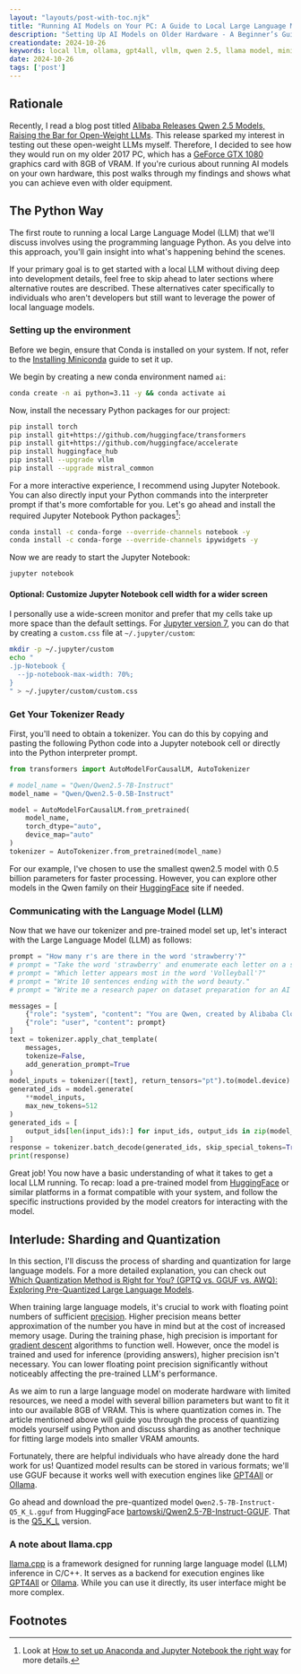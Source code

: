 ```yaml
---
layout: "layouts/post-with-toc.njk"
title: "Running AI Models on Your PC: A Guide to Local Large Language Models (LLMs)"
description: "Setting Up AI Models on Older Hardware - A Beginner’s Guide to Running Local LLMs with Limited Resources"
creationdate: 2024-10-26
keywords: local llm, ollama, gpt4all, vllm, qwen 2.5, llama model, ministral, AI on PC, local large language models
date: 2024-10-26
tags: ['post']
---
```


## Rationale

Recently, I read a blog post titled [Alibaba Releases Qwen 2.5 Models, Raising the Bar for Open-Weight LLMs](https://www.deeplearning.ai/the-batch/alibaba-releases-qwen-2-5-models-raising-the-bar-for-open-weight-llms/).
This release sparked my interest in testing out these open-weight LLMs myself.
Therefore, I decided to see how they would run on my older 2017 PC, which has a [GeForce GTX 1080](https://www.nvidia.com/en-ph/geforce/products/10series/geforce-gtx-1080) graphics card with 8GB of VRAM.
If you're curious about running AI models on your own hardware, this post walks through my findings and shows what you can achieve even with older equipment.

## The Python Way

The first route to running a local Large Language Model (LLM) that we'll discuss involves using the programming language Python. As you delve into this approach, you'll gain insight into what's happening behind the scenes.

If your primary goal is to get started with a local LLM without diving deep into development details, feel free to skip ahead to later sections where alternative routes are described.
These alternatives cater specifically to individuals who aren't developers but still want to leverage the power of local language models.

### Setting up the environment

Before we begin, ensure that Conda is installed on your system. If not, refer to the [Installing Miniconda](https://docs.anaconda.com/miniconda/miniconda-install) guide to set it up.

We begin by creating a new conda environment named `ai`:

```sh
conda create -n ai python=3.11 -y && conda activate ai
```

Now, install the necessary Python packages for our project:

```sh
pip install torch
pip install git+https://github.com/huggingface/transformers
pip install git+https://github.com/huggingface/accelerate
pip install huggingface_hub
pip install --upgrade vllm
pip install --upgrade mistral_common
```

For a more interactive experience, I recommend using Jupyter Notebook. You can also directly input your Python commands into the interpreter prompt if that's more comfortable for you.
Let's go ahead and install the required Jupyter Notebook Python packages[^jupyternotebooktherightway]:

```sh
conda install -c conda-forge --override-channels notebook -y
conda install -c conda-forge --override-channels ipywidgets -y
```

Now we are ready to start the Jupyter Notebook:

```sh
jupyter notebook
```

#### Optional: Customize Jupyter Notebook cell width for a wider screen

I personally use a wide-screen monitor and prefer that my cells take up more space than the default settings.
For [Jupyter version 7](https://stackoverflow.com/questions/77030544/how-do-i-increase-the-cell-width-of-the-jupyter-version-7), you can do that by creating a `custom.css` file at `~/.jupyter/custom`:

```sh
mkdir -p ~/.jupyter/custom
echo "
.jp-Notebook {
  --jp-notebook-max-width: 70%;
}
" > ~/.jupyter/custom/custom.css
```

### Get Your Tokenizer Ready

First, you'll need to obtain a tokenizer. You can do this by copying and pasting the following Python code into a Jupyter notebook cell or directly into the Python interpreter prompt.

```python
from transformers import AutoModelForCausalLM, AutoTokenizer

# model_name = "Qwen/Qwen2.5-7B-Instruct"
model_name = "Qwen/Qwen2.5-0.5B-Instruct"

model = AutoModelForCausalLM.from_pretrained(
    model_name,
    torch_dtype="auto",
    device_map="auto"
)
tokenizer = AutoTokenizer.from_pretrained(model_name)
```

For our example, I've chosen to use the smallest qwen2.5 model with 0.5 billion parameters for faster processing. However, you can explore other models in the Qwen family on their [HuggingFace](https://huggingface.co/Qwen) site if needed.

### Communicating with the Language Model (LLM)

Now that we have our tokenizer and pre-trained model set up, let's interact with the Large Language Model (LLM) as follows:

```python
prompt = "How many r's are there in the word 'strawberry'?"
# prompt = "﻿Take the word 'strawberry' and enumerate each letter on a separate line and prefix it with the number 1.. up to the length of the word. Look at the result and tell me the prefix numbers of the letters 'r'. Look back at the result and tell me ﻿how many r's are there in the word 'strawberry'?"
# prompt = "Which letter appears most in the word 'Volleyball'?"
# prompt = "Write 10 sentences ending with the word beauty."
# prompt = "Write me a research paper on dataset preparation for an AI model. Come up with some new idea. Give as much detail as possible."

messages = [
    {"role": "system", "content": "You are Qwen, created by Alibaba Cloud. You are a helpful assistant."},
    {"role": "user", "content": prompt}
]
text = tokenizer.apply_chat_template(
    messages,
    tokenize=False,
    add_generation_prompt=True
)
model_inputs = tokenizer([text], return_tensors="pt").to(model.device)
generated_ids = model.generate(
    **model_inputs,
    max_new_tokens=512
)
generated_ids = [
    output_ids[len(input_ids):] for input_ids, output_ids in zip(model_inputs.input_ids, generated_ids)
]
response = tokenizer.batch_decode(generated_ids, skip_special_tokens=True)[0]
print(response)
```

Great job! You now have a basic understanding of what it takes to get a local LLM running. To recap: load a pre-trained model from [HuggingFace](https://huggingface.co) or similar platforms in a format compatible with your system, and follow the specific instructions provided by the model creators for interacting with the model.

## Interlude: Sharding and Quantization

In this section, I'll discuss the process of sharding and quantization for large language models. For a more detailed explanation, you can check out [Which Quantization Method is Right for You? (GPTQ vs. GGUF vs. AWQ): Exploring Pre-Quantized Large Language Models](https://newsletter.maartengrootendorst.com/p/which-quantization-method-is-right).

When training large language models, it's crucial to work with floating point numbers of sufficient [precision](https://blog.demofox.org/2017/11/21/floating-point-precision). Higher precision means better approximation of the number you have in mind but at the cost of increased memory usage. During the training phase, high precision is important for [gradient descent](https://en.wikipedia.org/wiki/Stochastic_gradient_descent) algorithms to function well. However, once the model is trained and used for inference (providing answers), higher precision isn't necessary. You can lower floating point precision significantly without noticeably affecting the pre-trained LLM's performance.

As we aim to run a large language model on moderate hardware with limited resources, we need a model with several billion parameters but want to fit it into our available 8GB of VRAM.
This is where quantization comes in. The article mentioned above will guide you through the process of quantizing models yourself using Python and discuss sharding as another technique for fitting large models into smaller VRAM amounts.

Fortunately, there are helpful individuals who have already done the hard work for us!
Quantized model results can be stored in various formats; we'll use GGUF because it works well with execution engines like [GPT4All](https://www.nomic.ai/gpt4all) or [Ollama](https://ollama.com).

Go ahead and download the pre-quantized model `Qwen2.5-7B-Instruct-Q5_K_L.gguf` from HuggingFace [bartowski/Qwen2.5-7B-Instruct-GGUF](https://huggingface.co/bartowski/Qwen2.5-7B-Instruct-GGUF). That is the [Q5_K_L](https://huggingface.co/bartowski/Qwen2.5-7B-Instruct-GGUF/blob/main/Qwen2.5-7B-Instruct-Q5_K_L.gguf) version.

### A note about llama.cpp

[llama.cpp](https://github.com/ggerganov/llama.cpp) is a framework designed for running large language model (LLM) inference in C/C++. It serves as a backend for execution engines like [GPT4All](https://www.nomic.ai/gpt4all) or [Ollama](https://ollama.com). While you can use it directly, its user interface might be more complex.

## Footnotes

[^jupyternotebooktherightway]: Look at [How to set up Anaconda and Jupyter Notebook the right way](https://towardsdatascience.com/how-to-set-up-anaconda-and-jupyter-notebook-the-right-way-de3b7623ea4a) for more details.
